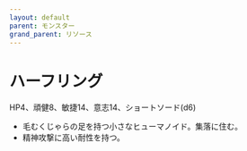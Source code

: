 ```yaml
---
layout: default
parent: モンスター
grand_parent: リソース
---
```


# ハーフリング

HP4、頑健8、敏捷14、意志14、ショートソード(d6)

- 毛むくじゃらの足を持つ小さなヒューマノイド。集落に住む。
- 精神攻撃に高い耐性を持つ。
